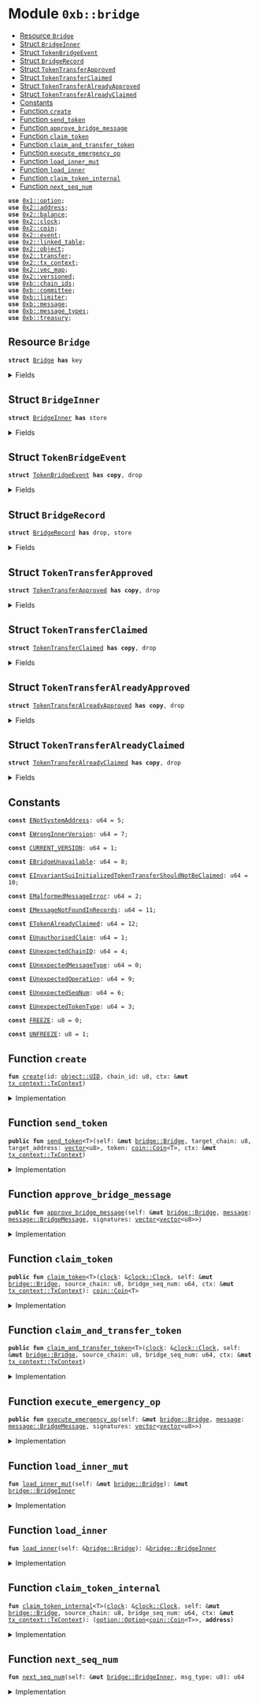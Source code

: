 
<a name="0xb_bridge"></a>

# Module `0xb::bridge`



-  [Resource `Bridge`](#0xb_bridge_Bridge)
-  [Struct `BridgeInner`](#0xb_bridge_BridgeInner)
-  [Struct `TokenBridgeEvent`](#0xb_bridge_TokenBridgeEvent)
-  [Struct `BridgeRecord`](#0xb_bridge_BridgeRecord)
-  [Struct `TokenTransferApproved`](#0xb_bridge_TokenTransferApproved)
-  [Struct `TokenTransferClaimed`](#0xb_bridge_TokenTransferClaimed)
-  [Struct `TokenTransferAlreadyApproved`](#0xb_bridge_TokenTransferAlreadyApproved)
-  [Struct `TokenTransferAlreadyClaimed`](#0xb_bridge_TokenTransferAlreadyClaimed)
-  [Constants](#@Constants_0)
-  [Function `create`](#0xb_bridge_create)
-  [Function `send_token`](#0xb_bridge_send_token)
-  [Function `approve_bridge_message`](#0xb_bridge_approve_bridge_message)
-  [Function `claim_token`](#0xb_bridge_claim_token)
-  [Function `claim_and_transfer_token`](#0xb_bridge_claim_and_transfer_token)
-  [Function `execute_emergency_op`](#0xb_bridge_execute_emergency_op)
-  [Function `load_inner_mut`](#0xb_bridge_load_inner_mut)
-  [Function `load_inner`](#0xb_bridge_load_inner)
-  [Function `claim_token_internal`](#0xb_bridge_claim_token_internal)
-  [Function `next_seq_num`](#0xb_bridge_next_seq_num)


<pre><code><b>use</b> <a href="dependencies/move-stdlib/option.md#0x1_option">0x1::option</a>;
<b>use</b> <a href="dependencies/sui-framework/address.md#0x2_address">0x2::address</a>;
<b>use</b> <a href="dependencies/sui-framework/balance.md#0x2_balance">0x2::balance</a>;
<b>use</b> <a href="dependencies/sui-framework/clock.md#0x2_clock">0x2::clock</a>;
<b>use</b> <a href="dependencies/sui-framework/coin.md#0x2_coin">0x2::coin</a>;
<b>use</b> <a href="dependencies/sui-framework/event.md#0x2_event">0x2::event</a>;
<b>use</b> <a href="dependencies/sui-framework/linked_table.md#0x2_linked_table">0x2::linked_table</a>;
<b>use</b> <a href="dependencies/sui-framework/object.md#0x2_object">0x2::object</a>;
<b>use</b> <a href="dependencies/sui-framework/transfer.md#0x2_transfer">0x2::transfer</a>;
<b>use</b> <a href="dependencies/sui-framework/tx_context.md#0x2_tx_context">0x2::tx_context</a>;
<b>use</b> <a href="dependencies/sui-framework/vec_map.md#0x2_vec_map">0x2::vec_map</a>;
<b>use</b> <a href="dependencies/sui-framework/versioned.md#0x2_versioned">0x2::versioned</a>;
<b>use</b> <a href="chain_ids.md#0xb_chain_ids">0xb::chain_ids</a>;
<b>use</b> <a href="committee.md#0xb_committee">0xb::committee</a>;
<b>use</b> <a href="limiter.md#0xb_limiter">0xb::limiter</a>;
<b>use</b> <a href="message.md#0xb_message">0xb::message</a>;
<b>use</b> <a href="message_types.md#0xb_message_types">0xb::message_types</a>;
<b>use</b> <a href="treasury.md#0xb_treasury">0xb::treasury</a>;
</code></pre>



<a name="0xb_bridge_Bridge"></a>

## Resource `Bridge`



<pre><code><b>struct</b> <a href="bridge.md#0xb_bridge_Bridge">Bridge</a> <b>has</b> key
</code></pre>



<details>
<summary>Fields</summary>


<dl>
<dt>
<code>id: <a href="dependencies/sui-framework/object.md#0x2_object_UID">object::UID</a></code>
</dt>
<dd>

</dd>
<dt>
<code>inner: <a href="dependencies/sui-framework/versioned.md#0x2_versioned_Versioned">versioned::Versioned</a></code>
</dt>
<dd>

</dd>
</dl>


</details>

<a name="0xb_bridge_BridgeInner"></a>

## Struct `BridgeInner`



<pre><code><b>struct</b> <a href="bridge.md#0xb_bridge_BridgeInner">BridgeInner</a> <b>has</b> store
</code></pre>



<details>
<summary>Fields</summary>


<dl>
<dt>
<code>bridge_version: u64</code>
</dt>
<dd>

</dd>
<dt>
<code>chain_id: u8</code>
</dt>
<dd>

</dd>
<dt>
<code>sequence_nums: <a href="dependencies/sui-framework/vec_map.md#0x2_vec_map_VecMap">vec_map::VecMap</a>&lt;u8, u64&gt;</code>
</dt>
<dd>

</dd>
<dt>
<code><a href="committee.md#0xb_committee">committee</a>: <a href="committee.md#0xb_committee_BridgeCommittee">committee::BridgeCommittee</a></code>
</dt>
<dd>

</dd>
<dt>
<code><a href="treasury.md#0xb_treasury">treasury</a>: <a href="treasury.md#0xb_treasury_BridgeTreasury">treasury::BridgeTreasury</a></code>
</dt>
<dd>

</dd>
<dt>
<code>bridge_records: <a href="dependencies/sui-framework/linked_table.md#0x2_linked_table_LinkedTable">linked_table::LinkedTable</a>&lt;<a href="message.md#0xb_message_BridgeMessageKey">message::BridgeMessageKey</a>, <a href="bridge.md#0xb_bridge_BridgeRecord">bridge::BridgeRecord</a>&gt;</code>
</dt>
<dd>

</dd>
<dt>
<code><a href="limiter.md#0xb_limiter">limiter</a>: <a href="limiter.md#0xb_limiter_TransferLimiter">limiter::TransferLimiter</a></code>
</dt>
<dd>

</dd>
<dt>
<code>frozen: bool</code>
</dt>
<dd>

</dd>
</dl>


</details>

<a name="0xb_bridge_TokenBridgeEvent"></a>

## Struct `TokenBridgeEvent`



<pre><code><b>struct</b> <a href="bridge.md#0xb_bridge_TokenBridgeEvent">TokenBridgeEvent</a> <b>has</b> <b>copy</b>, drop
</code></pre>



<details>
<summary>Fields</summary>


<dl>
<dt>
<code>message_type: u8</code>
</dt>
<dd>

</dd>
<dt>
<code>seq_num: u64</code>
</dt>
<dd>

</dd>
<dt>
<code>source_chain: u8</code>
</dt>
<dd>

</dd>
<dt>
<code>sender_address: <a href="dependencies/move-stdlib/vector.md#0x1_vector">vector</a>&lt;u8&gt;</code>
</dt>
<dd>

</dd>
<dt>
<code>target_chain: u8</code>
</dt>
<dd>

</dd>
<dt>
<code>target_address: <a href="dependencies/move-stdlib/vector.md#0x1_vector">vector</a>&lt;u8&gt;</code>
</dt>
<dd>

</dd>
<dt>
<code>token_type: u8</code>
</dt>
<dd>

</dd>
<dt>
<code>amount: u64</code>
</dt>
<dd>

</dd>
</dl>


</details>

<a name="0xb_bridge_BridgeRecord"></a>

## Struct `BridgeRecord`



<pre><code><b>struct</b> <a href="bridge.md#0xb_bridge_BridgeRecord">BridgeRecord</a> <b>has</b> drop, store
</code></pre>



<details>
<summary>Fields</summary>


<dl>
<dt>
<code><a href="message.md#0xb_message">message</a>: <a href="message.md#0xb_message_BridgeMessage">message::BridgeMessage</a></code>
</dt>
<dd>

</dd>
<dt>
<code>verified_signatures: <a href="dependencies/move-stdlib/option.md#0x1_option_Option">option::Option</a>&lt;<a href="dependencies/move-stdlib/vector.md#0x1_vector">vector</a>&lt;<a href="dependencies/move-stdlib/vector.md#0x1_vector">vector</a>&lt;u8&gt;&gt;&gt;</code>
</dt>
<dd>

</dd>
<dt>
<code>claimed: bool</code>
</dt>
<dd>

</dd>
</dl>


</details>

<a name="0xb_bridge_TokenTransferApproved"></a>

## Struct `TokenTransferApproved`



<pre><code><b>struct</b> <a href="bridge.md#0xb_bridge_TokenTransferApproved">TokenTransferApproved</a> <b>has</b> <b>copy</b>, drop
</code></pre>



<details>
<summary>Fields</summary>


<dl>
<dt>
<code>message_key: <a href="message.md#0xb_message_BridgeMessageKey">message::BridgeMessageKey</a></code>
</dt>
<dd>

</dd>
</dl>


</details>

<a name="0xb_bridge_TokenTransferClaimed"></a>

## Struct `TokenTransferClaimed`



<pre><code><b>struct</b> <a href="bridge.md#0xb_bridge_TokenTransferClaimed">TokenTransferClaimed</a> <b>has</b> <b>copy</b>, drop
</code></pre>



<details>
<summary>Fields</summary>


<dl>
<dt>
<code>message_key: <a href="message.md#0xb_message_BridgeMessageKey">message::BridgeMessageKey</a></code>
</dt>
<dd>

</dd>
</dl>


</details>

<a name="0xb_bridge_TokenTransferAlreadyApproved"></a>

## Struct `TokenTransferAlreadyApproved`



<pre><code><b>struct</b> <a href="bridge.md#0xb_bridge_TokenTransferAlreadyApproved">TokenTransferAlreadyApproved</a> <b>has</b> <b>copy</b>, drop
</code></pre>



<details>
<summary>Fields</summary>


<dl>
<dt>
<code>message_key: <a href="message.md#0xb_message_BridgeMessageKey">message::BridgeMessageKey</a></code>
</dt>
<dd>

</dd>
</dl>


</details>

<a name="0xb_bridge_TokenTransferAlreadyClaimed"></a>

## Struct `TokenTransferAlreadyClaimed`



<pre><code><b>struct</b> <a href="bridge.md#0xb_bridge_TokenTransferAlreadyClaimed">TokenTransferAlreadyClaimed</a> <b>has</b> <b>copy</b>, drop
</code></pre>



<details>
<summary>Fields</summary>


<dl>
<dt>
<code>message_key: <a href="message.md#0xb_message_BridgeMessageKey">message::BridgeMessageKey</a></code>
</dt>
<dd>

</dd>
</dl>


</details>

<a name="@Constants_0"></a>

## Constants


<a name="0xb_bridge_ENotSystemAddress"></a>



<pre><code><b>const</b> <a href="bridge.md#0xb_bridge_ENotSystemAddress">ENotSystemAddress</a>: u64 = 5;
</code></pre>



<a name="0xb_bridge_EWrongInnerVersion"></a>



<pre><code><b>const</b> <a href="bridge.md#0xb_bridge_EWrongInnerVersion">EWrongInnerVersion</a>: u64 = 7;
</code></pre>



<a name="0xb_bridge_CURRENT_VERSION"></a>



<pre><code><b>const</b> <a href="bridge.md#0xb_bridge_CURRENT_VERSION">CURRENT_VERSION</a>: u64 = 1;
</code></pre>



<a name="0xb_bridge_EBridgeUnavailable"></a>



<pre><code><b>const</b> <a href="bridge.md#0xb_bridge_EBridgeUnavailable">EBridgeUnavailable</a>: u64 = 8;
</code></pre>



<a name="0xb_bridge_EInvariantSuiInitializedTokenTransferShouldNotBeClaimed"></a>



<pre><code><b>const</b> <a href="bridge.md#0xb_bridge_EInvariantSuiInitializedTokenTransferShouldNotBeClaimed">EInvariantSuiInitializedTokenTransferShouldNotBeClaimed</a>: u64 = 10;
</code></pre>



<a name="0xb_bridge_EMalformedMessageError"></a>



<pre><code><b>const</b> <a href="bridge.md#0xb_bridge_EMalformedMessageError">EMalformedMessageError</a>: u64 = 2;
</code></pre>



<a name="0xb_bridge_EMessageNotFoundInRecords"></a>



<pre><code><b>const</b> <a href="bridge.md#0xb_bridge_EMessageNotFoundInRecords">EMessageNotFoundInRecords</a>: u64 = 11;
</code></pre>



<a name="0xb_bridge_ETokenAlreadyClaimed"></a>



<pre><code><b>const</b> <a href="bridge.md#0xb_bridge_ETokenAlreadyClaimed">ETokenAlreadyClaimed</a>: u64 = 12;
</code></pre>



<a name="0xb_bridge_EUnauthorisedClaim"></a>



<pre><code><b>const</b> <a href="bridge.md#0xb_bridge_EUnauthorisedClaim">EUnauthorisedClaim</a>: u64 = 1;
</code></pre>



<a name="0xb_bridge_EUnexpectedChainID"></a>



<pre><code><b>const</b> <a href="bridge.md#0xb_bridge_EUnexpectedChainID">EUnexpectedChainID</a>: u64 = 4;
</code></pre>



<a name="0xb_bridge_EUnexpectedMessageType"></a>



<pre><code><b>const</b> <a href="bridge.md#0xb_bridge_EUnexpectedMessageType">EUnexpectedMessageType</a>: u64 = 0;
</code></pre>



<a name="0xb_bridge_EUnexpectedOperation"></a>



<pre><code><b>const</b> <a href="bridge.md#0xb_bridge_EUnexpectedOperation">EUnexpectedOperation</a>: u64 = 9;
</code></pre>



<a name="0xb_bridge_EUnexpectedSeqNum"></a>



<pre><code><b>const</b> <a href="bridge.md#0xb_bridge_EUnexpectedSeqNum">EUnexpectedSeqNum</a>: u64 = 6;
</code></pre>



<a name="0xb_bridge_EUnexpectedTokenType"></a>



<pre><code><b>const</b> <a href="bridge.md#0xb_bridge_EUnexpectedTokenType">EUnexpectedTokenType</a>: u64 = 3;
</code></pre>



<a name="0xb_bridge_FREEZE"></a>



<pre><code><b>const</b> <a href="bridge.md#0xb_bridge_FREEZE">FREEZE</a>: u8 = 0;
</code></pre>



<a name="0xb_bridge_UNFREEZE"></a>



<pre><code><b>const</b> <a href="bridge.md#0xb_bridge_UNFREEZE">UNFREEZE</a>: u8 = 1;
</code></pre>



<a name="0xb_bridge_create"></a>

## Function `create`



<pre><code><b>fun</b> <a href="bridge.md#0xb_bridge_create">create</a>(id: <a href="dependencies/sui-framework/object.md#0x2_object_UID">object::UID</a>, chain_id: u8, ctx: &<b>mut</b> <a href="dependencies/sui-framework/tx_context.md#0x2_tx_context_TxContext">tx_context::TxContext</a>)
</code></pre>



<details>
<summary>Implementation</summary>


<pre><code><b>fun</b> <a href="bridge.md#0xb_bridge_create">create</a>(id: UID, chain_id: u8, ctx: &<b>mut</b> TxContext) {
    <b>assert</b>!(<a href="dependencies/sui-framework/tx_context.md#0x2_tx_context_sender">tx_context::sender</a>(ctx) == @0x0, <a href="bridge.md#0xb_bridge_ENotSystemAddress">ENotSystemAddress</a>);
    <b>let</b> bridge_inner = <a href="bridge.md#0xb_bridge_BridgeInner">BridgeInner</a> {
        bridge_version: <a href="bridge.md#0xb_bridge_CURRENT_VERSION">CURRENT_VERSION</a>,
        chain_id,
        sequence_nums: <a href="dependencies/sui-framework/vec_map.md#0x2_vec_map_empty">vec_map::empty</a>(),
        <a href="committee.md#0xb_committee">committee</a>: <a href="committee.md#0xb_committee_create">committee::create</a>(ctx),
        <a href="treasury.md#0xb_treasury">treasury</a>: <a href="treasury.md#0xb_treasury_create">treasury::create</a>(ctx),
        bridge_records: <a href="dependencies/sui-framework/linked_table.md#0x2_linked_table_new">linked_table::new</a>(ctx),
        <a href="limiter.md#0xb_limiter">limiter</a>: <a href="limiter.md#0xb_limiter_new">limiter::new</a>(),
        frozen: <b>false</b>,
    };
    <b>let</b> <a href="bridge.md#0xb_bridge">bridge</a> = <a href="bridge.md#0xb_bridge_Bridge">Bridge</a> {
        id,
        inner: <a href="dependencies/sui-framework/versioned.md#0x2_versioned_create">versioned::create</a>(<a href="bridge.md#0xb_bridge_CURRENT_VERSION">CURRENT_VERSION</a>, bridge_inner, ctx)
    };
    <a href="dependencies/sui-framework/transfer.md#0x2_transfer_share_object">transfer::share_object</a>(<a href="bridge.md#0xb_bridge">bridge</a>);
}
</code></pre>



</details>

<a name="0xb_bridge_send_token"></a>

## Function `send_token`



<pre><code><b>public</b> <b>fun</b> <a href="bridge.md#0xb_bridge_send_token">send_token</a>&lt;T&gt;(self: &<b>mut</b> <a href="bridge.md#0xb_bridge_Bridge">bridge::Bridge</a>, target_chain: u8, target_address: <a href="dependencies/move-stdlib/vector.md#0x1_vector">vector</a>&lt;u8&gt;, token: <a href="dependencies/sui-framework/coin.md#0x2_coin_Coin">coin::Coin</a>&lt;T&gt;, ctx: &<b>mut</b> <a href="dependencies/sui-framework/tx_context.md#0x2_tx_context_TxContext">tx_context::TxContext</a>)
</code></pre>



<details>
<summary>Implementation</summary>


<pre><code><b>public</b> <b>fun</b> <a href="bridge.md#0xb_bridge_send_token">send_token</a>&lt;T&gt;(
    self: &<b>mut</b> <a href="bridge.md#0xb_bridge_Bridge">Bridge</a>,
    target_chain: u8,
    target_address: <a href="dependencies/move-stdlib/vector.md#0x1_vector">vector</a>&lt;u8&gt;,
    token: Coin&lt;T&gt;,
    ctx: &<b>mut</b> TxContext
) {
    <b>let</b> inner = <a href="bridge.md#0xb_bridge_load_inner_mut">load_inner_mut</a>(self);
    <b>assert</b>!(!inner.frozen, <a href="bridge.md#0xb_bridge_EBridgeUnavailable">EBridgeUnavailable</a>);
    <b>let</b> amount = <a href="dependencies/sui-framework/balance.md#0x2_balance_value">balance::value</a>(<a href="dependencies/sui-framework/coin.md#0x2_coin_balance">coin::balance</a>(&token));

    <b>let</b> bridge_seq_num = <a href="bridge.md#0xb_bridge_next_seq_num">next_seq_num</a>(inner, <a href="message_types.md#0xb_message_types_token">message_types::token</a>());
    <b>let</b> token_id = <a href="treasury.md#0xb_treasury_token_id">treasury::token_id</a>&lt;T&gt;();
    <b>let</b> token_amount = <a href="dependencies/sui-framework/balance.md#0x2_balance_value">balance::value</a>(<a href="dependencies/sui-framework/coin.md#0x2_coin_balance">coin::balance</a>(&token));

    // create <a href="bridge.md#0xb_bridge">bridge</a> <a href="message.md#0xb_message">message</a>
    <b>let</b> <a href="message.md#0xb_message">message</a> = <a href="message.md#0xb_message_create_token_bridge_message">message::create_token_bridge_message</a>(
        inner.chain_id,
        bridge_seq_num,
        address::to_bytes(<a href="dependencies/sui-framework/tx_context.md#0x2_tx_context_sender">tx_context::sender</a>(ctx)),
        target_chain,
        target_address,
        token_id,
        amount,
    );

    // burn / escrow token, unsupported coins will fail in this step
    <a href="treasury.md#0xb_treasury_burn">treasury::burn</a>(&<b>mut</b> inner.<a href="treasury.md#0xb_treasury">treasury</a>, token, ctx);

    // Store pending <a href="bridge.md#0xb_bridge">bridge</a> request
    <b>let</b> key = <a href="message.md#0xb_message_key">message::key</a>(&<a href="message.md#0xb_message">message</a>);
    <a href="dependencies/sui-framework/linked_table.md#0x2_linked_table_push_back">linked_table::push_back</a>(&<b>mut</b> inner.bridge_records, key, <a href="bridge.md#0xb_bridge_BridgeRecord">BridgeRecord</a> {
        <a href="message.md#0xb_message">message</a>,
        verified_signatures: none(),
        claimed: <b>false</b>,
    });

    // emit <a href="dependencies/sui-framework/event.md#0x2_event">event</a>
    emit(<a href="bridge.md#0xb_bridge_TokenBridgeEvent">TokenBridgeEvent</a> {
        message_type: <a href="message_types.md#0xb_message_types_token">message_types::token</a>(),
        seq_num: bridge_seq_num,
        source_chain: inner.chain_id,
        sender_address: address::to_bytes(<a href="dependencies/sui-framework/tx_context.md#0x2_tx_context_sender">tx_context::sender</a>(ctx)),
        target_chain,
        target_address,
        token_type: token_id,
        amount: token_amount,
    });
}
</code></pre>



</details>

<a name="0xb_bridge_approve_bridge_message"></a>

## Function `approve_bridge_message`



<pre><code><b>public</b> <b>fun</b> <a href="bridge.md#0xb_bridge_approve_bridge_message">approve_bridge_message</a>(self: &<b>mut</b> <a href="bridge.md#0xb_bridge_Bridge">bridge::Bridge</a>, <a href="message.md#0xb_message">message</a>: <a href="message.md#0xb_message_BridgeMessage">message::BridgeMessage</a>, signatures: <a href="dependencies/move-stdlib/vector.md#0x1_vector">vector</a>&lt;<a href="dependencies/move-stdlib/vector.md#0x1_vector">vector</a>&lt;u8&gt;&gt;)
</code></pre>



<details>
<summary>Implementation</summary>


<pre><code><b>public</b> <b>fun</b> <a href="bridge.md#0xb_bridge_approve_bridge_message">approve_bridge_message</a>(
    self: &<b>mut</b> <a href="bridge.md#0xb_bridge_Bridge">Bridge</a>,
    <a href="message.md#0xb_message">message</a>: BridgeMessage,
    signatures: <a href="dependencies/move-stdlib/vector.md#0x1_vector">vector</a>&lt;<a href="dependencies/move-stdlib/vector.md#0x1_vector">vector</a>&lt;u8&gt;&gt;,
) {
    <b>let</b> inner = <a href="bridge.md#0xb_bridge_load_inner_mut">load_inner_mut</a>(self);
    <b>let</b> key = <a href="message.md#0xb_message_key">message::key</a>(&<a href="message.md#0xb_message">message</a>);

    // retrieve pending <a href="message.md#0xb_message">message</a> <b>if</b> source chain is Sui, the initial <a href="message.md#0xb_message">message</a> must exist on chain.
    <b>if</b> (<a href="message.md#0xb_message_message_type">message::message_type</a>(&<a href="message.md#0xb_message">message</a>) == <a href="message_types.md#0xb_message_types_token">message_types::token</a>() && <a href="message.md#0xb_message_source_chain">message::source_chain</a>(&<a href="message.md#0xb_message">message</a>) == inner.chain_id) {
        <b>let</b> record = <a href="dependencies/sui-framework/linked_table.md#0x2_linked_table_borrow_mut">linked_table::borrow_mut</a>(&<b>mut</b> inner.bridge_records, key);
        <b>assert</b>!(record.<a href="message.md#0xb_message">message</a> == <a href="message.md#0xb_message">message</a>, <a href="bridge.md#0xb_bridge_EMalformedMessageError">EMalformedMessageError</a>);
        <b>assert</b>!(!record.claimed, <a href="bridge.md#0xb_bridge_EInvariantSuiInitializedTokenTransferShouldNotBeClaimed">EInvariantSuiInitializedTokenTransferShouldNotBeClaimed</a>);

        // If record already <b>has</b> verified signatures, it means the <a href="message.md#0xb_message">message</a> <b>has</b> been approved.
        // Then we exit early.
        <b>if</b> (<a href="dependencies/move-stdlib/option.md#0x1_option_is_some">option::is_some</a>(&record.verified_signatures)) {
            emit(<a href="bridge.md#0xb_bridge_TokenTransferAlreadyApproved">TokenTransferAlreadyApproved</a> { message_key: key });
            <b>return</b>
        };
        // verify signatures
        <a href="committee.md#0xb_committee_verify_signatures">committee::verify_signatures</a>(&inner.<a href="committee.md#0xb_committee">committee</a>, <a href="message.md#0xb_message">message</a>, signatures);
        // Store approval
        record.verified_signatures = some(signatures)
    } <b>else</b> {
        // At this point, <b>if</b> this <a href="message.md#0xb_message">message</a> is in bridge_records, we know it's already approved
        // because we only add a <a href="message.md#0xb_message">message</a> <b>to</b> bridge_records after verifying the signatures.
        <b>if</b> (<a href="dependencies/sui-framework/linked_table.md#0x2_linked_table_contains">linked_table::contains</a>(&inner.bridge_records, key)) {
            emit(<a href="bridge.md#0xb_bridge_TokenTransferAlreadyApproved">TokenTransferAlreadyApproved</a> { message_key: key });
            <b>return</b>
        };
        // verify signatures
        <a href="committee.md#0xb_committee_verify_signatures">committee::verify_signatures</a>(&inner.<a href="committee.md#0xb_committee">committee</a>, <a href="message.md#0xb_message">message</a>, signatures);
        // Store <a href="message.md#0xb_message">message</a> and approval
        <a href="dependencies/sui-framework/linked_table.md#0x2_linked_table_push_back">linked_table::push_back</a>(&<b>mut</b> inner.bridge_records, key, <a href="bridge.md#0xb_bridge_BridgeRecord">BridgeRecord</a> {
            <a href="message.md#0xb_message">message</a>,
            verified_signatures: some(signatures),
            claimed: <b>false</b>
        });
    };
    emit(<a href="bridge.md#0xb_bridge_TokenTransferApproved">TokenTransferApproved</a> { message_key: key });
}
</code></pre>



</details>

<a name="0xb_bridge_claim_token"></a>

## Function `claim_token`



<pre><code><b>public</b> <b>fun</b> <a href="bridge.md#0xb_bridge_claim_token">claim_token</a>&lt;T&gt;(<a href="dependencies/sui-framework/clock.md#0x2_clock">clock</a>: &<a href="dependencies/sui-framework/clock.md#0x2_clock_Clock">clock::Clock</a>, self: &<b>mut</b> <a href="bridge.md#0xb_bridge_Bridge">bridge::Bridge</a>, source_chain: u8, bridge_seq_num: u64, ctx: &<b>mut</b> <a href="dependencies/sui-framework/tx_context.md#0x2_tx_context_TxContext">tx_context::TxContext</a>): <a href="dependencies/sui-framework/coin.md#0x2_coin_Coin">coin::Coin</a>&lt;T&gt;
</code></pre>



<details>
<summary>Implementation</summary>


<pre><code><b>public</b> <b>fun</b> <a href="bridge.md#0xb_bridge_claim_token">claim_token</a>&lt;T&gt;(<a href="dependencies/sui-framework/clock.md#0x2_clock">clock</a>: &Clock, self: &<b>mut</b> <a href="bridge.md#0xb_bridge_Bridge">Bridge</a>, source_chain: u8, bridge_seq_num: u64, ctx: &<b>mut</b> TxContext): Coin&lt;T&gt; {
    <b>let</b> (maybe_token, owner) = <a href="bridge.md#0xb_bridge_claim_token_internal">claim_token_internal</a>&lt;T&gt;(<a href="dependencies/sui-framework/clock.md#0x2_clock">clock</a>, self, source_chain, bridge_seq_num, ctx);
    // Only token owner can claim the token
    <b>assert</b>!(<a href="dependencies/sui-framework/tx_context.md#0x2_tx_context_sender">tx_context::sender</a>(ctx) == owner, <a href="bridge.md#0xb_bridge_EUnauthorisedClaim">EUnauthorisedClaim</a>);
    <b>assert</b>!(<a href="dependencies/move-stdlib/option.md#0x1_option_is_some">option::is_some</a>(&maybe_token), <a href="bridge.md#0xb_bridge_ETokenAlreadyClaimed">ETokenAlreadyClaimed</a>);
    <a href="dependencies/move-stdlib/option.md#0x1_option_destroy_some">option::destroy_some</a>(maybe_token)
}
</code></pre>



</details>

<a name="0xb_bridge_claim_and_transfer_token"></a>

## Function `claim_and_transfer_token`



<pre><code><b>public</b> <b>fun</b> <a href="bridge.md#0xb_bridge_claim_and_transfer_token">claim_and_transfer_token</a>&lt;T&gt;(<a href="dependencies/sui-framework/clock.md#0x2_clock">clock</a>: &<a href="dependencies/sui-framework/clock.md#0x2_clock_Clock">clock::Clock</a>, self: &<b>mut</b> <a href="bridge.md#0xb_bridge_Bridge">bridge::Bridge</a>, source_chain: u8, bridge_seq_num: u64, ctx: &<b>mut</b> <a href="dependencies/sui-framework/tx_context.md#0x2_tx_context_TxContext">tx_context::TxContext</a>)
</code></pre>



<details>
<summary>Implementation</summary>


<pre><code><b>public</b> <b>fun</b> <a href="bridge.md#0xb_bridge_claim_and_transfer_token">claim_and_transfer_token</a>&lt;T&gt;(
    <a href="dependencies/sui-framework/clock.md#0x2_clock">clock</a>: &Clock,
    self: &<b>mut</b> <a href="bridge.md#0xb_bridge_Bridge">Bridge</a>,
    source_chain: u8,
    bridge_seq_num: u64,
    ctx: &<b>mut</b> TxContext
) {
    <b>let</b> (token, owner) = <a href="bridge.md#0xb_bridge_claim_token_internal">claim_token_internal</a>&lt;T&gt;(<a href="dependencies/sui-framework/clock.md#0x2_clock">clock</a>, self, source_chain, bridge_seq_num, ctx);
    <b>if</b> (<a href="dependencies/move-stdlib/option.md#0x1_option_is_none">option::is_none</a>(&token)) {
        <a href="dependencies/move-stdlib/option.md#0x1_option_destroy_none">option::destroy_none</a>(token);
        <b>let</b> key = <a href="message.md#0xb_message_create_key">message::create_key</a>(source_chain, <a href="message_types.md#0xb_message_types_token">message_types::token</a>(), bridge_seq_num);
        emit(<a href="bridge.md#0xb_bridge_TokenTransferAlreadyClaimed">TokenTransferAlreadyClaimed</a> { message_key: key });
        <b>return</b>
    };
    <a href="dependencies/sui-framework/transfer.md#0x2_transfer_public_transfer">transfer::public_transfer</a>(<a href="dependencies/move-stdlib/option.md#0x1_option_destroy_some">option::destroy_some</a>(token), owner)
}
</code></pre>



</details>

<a name="0xb_bridge_execute_emergency_op"></a>

## Function `execute_emergency_op`



<pre><code><b>public</b> <b>fun</b> <a href="bridge.md#0xb_bridge_execute_emergency_op">execute_emergency_op</a>(self: &<b>mut</b> <a href="bridge.md#0xb_bridge_Bridge">bridge::Bridge</a>, <a href="message.md#0xb_message">message</a>: <a href="message.md#0xb_message_BridgeMessage">message::BridgeMessage</a>, signatures: <a href="dependencies/move-stdlib/vector.md#0x1_vector">vector</a>&lt;<a href="dependencies/move-stdlib/vector.md#0x1_vector">vector</a>&lt;u8&gt;&gt;)
</code></pre>



<details>
<summary>Implementation</summary>


<pre><code><b>public</b> <b>fun</b> <a href="bridge.md#0xb_bridge_execute_emergency_op">execute_emergency_op</a>(
    self: &<b>mut</b> <a href="bridge.md#0xb_bridge_Bridge">Bridge</a>,
    <a href="message.md#0xb_message">message</a>: BridgeMessage,
    signatures: <a href="dependencies/move-stdlib/vector.md#0x1_vector">vector</a>&lt;<a href="dependencies/move-stdlib/vector.md#0x1_vector">vector</a>&lt;u8&gt;&gt;,
) {
    <b>assert</b>!(<a href="message.md#0xb_message_message_type">message::message_type</a>(&<a href="message.md#0xb_message">message</a>) == <a href="message_types.md#0xb_message_types_emergency_op">message_types::emergency_op</a>(), <a href="bridge.md#0xb_bridge_EUnexpectedMessageType">EUnexpectedMessageType</a>);
    <b>let</b> inner = <a href="bridge.md#0xb_bridge_load_inner_mut">load_inner_mut</a>(self);
    // check emergency ops seq number, emergency ops can only be executed in sequence order.
    <b>let</b> emergency_op_seq_num = <a href="bridge.md#0xb_bridge_next_seq_num">next_seq_num</a>(inner, <a href="message_types.md#0xb_message_types_emergency_op">message_types::emergency_op</a>());
    <b>assert</b>!(<a href="message.md#0xb_message_seq_num">message::seq_num</a>(&<a href="message.md#0xb_message">message</a>) == emergency_op_seq_num, <a href="bridge.md#0xb_bridge_EUnexpectedSeqNum">EUnexpectedSeqNum</a>);
    <a href="committee.md#0xb_committee_verify_signatures">committee::verify_signatures</a>(&inner.<a href="committee.md#0xb_committee">committee</a>, <a href="message.md#0xb_message">message</a>, signatures);
    <b>let</b> payload = <a href="message.md#0xb_message_extract_emergency_op_payload">message::extract_emergency_op_payload</a>(&<a href="message.md#0xb_message">message</a>);

    <b>if</b> (<a href="message.md#0xb_message_emergency_op_type">message::emergency_op_type</a>(&payload) == <a href="bridge.md#0xb_bridge_FREEZE">FREEZE</a>) {
        inner.frozen == <b>true</b>;
    } <b>else</b> <b>if</b> (<a href="message.md#0xb_message_emergency_op_type">message::emergency_op_type</a>(&payload) == <a href="bridge.md#0xb_bridge_UNFREEZE">UNFREEZE</a>) {
        inner.frozen == <b>false</b>;
    } <b>else</b> {
        <b>abort</b> <a href="bridge.md#0xb_bridge_EUnexpectedOperation">EUnexpectedOperation</a>
    };
}
</code></pre>



</details>

<a name="0xb_bridge_load_inner_mut"></a>

## Function `load_inner_mut`



<pre><code><b>fun</b> <a href="bridge.md#0xb_bridge_load_inner_mut">load_inner_mut</a>(self: &<b>mut</b> <a href="bridge.md#0xb_bridge_Bridge">bridge::Bridge</a>): &<b>mut</b> <a href="bridge.md#0xb_bridge_BridgeInner">bridge::BridgeInner</a>
</code></pre>



<details>
<summary>Implementation</summary>


<pre><code><b>fun</b> <a href="bridge.md#0xb_bridge_load_inner_mut">load_inner_mut</a>(
    self: &<b>mut</b> <a href="bridge.md#0xb_bridge_Bridge">Bridge</a>,
): &<b>mut</b> <a href="bridge.md#0xb_bridge_BridgeInner">BridgeInner</a> {
    <b>let</b> version = <a href="dependencies/sui-framework/versioned.md#0x2_versioned_version">versioned::version</a>(&self.inner);

    // TODO: Replace this <b>with</b> a lazy <b>update</b> function when we add a new version of the inner <a href="dependencies/sui-framework/object.md#0x2_object">object</a>.
    <b>assert</b>!(version == <a href="bridge.md#0xb_bridge_CURRENT_VERSION">CURRENT_VERSION</a>, <a href="bridge.md#0xb_bridge_EWrongInnerVersion">EWrongInnerVersion</a>);
    <b>let</b> inner: &<b>mut</b> <a href="bridge.md#0xb_bridge_BridgeInner">BridgeInner</a> = <a href="dependencies/sui-framework/versioned.md#0x2_versioned_load_value_mut">versioned::load_value_mut</a>(&<b>mut</b> self.inner);
    <b>assert</b>!(inner.bridge_version == version, <a href="bridge.md#0xb_bridge_EWrongInnerVersion">EWrongInnerVersion</a>);
    inner
}
</code></pre>



</details>

<a name="0xb_bridge_load_inner"></a>

## Function `load_inner`



<pre><code><b>fun</b> <a href="bridge.md#0xb_bridge_load_inner">load_inner</a>(self: &<a href="bridge.md#0xb_bridge_Bridge">bridge::Bridge</a>): &<a href="bridge.md#0xb_bridge_BridgeInner">bridge::BridgeInner</a>
</code></pre>



<details>
<summary>Implementation</summary>


<pre><code><b>fun</b> <a href="bridge.md#0xb_bridge_load_inner">load_inner</a>(
    self: &<a href="bridge.md#0xb_bridge_Bridge">Bridge</a>,
): &<a href="bridge.md#0xb_bridge_BridgeInner">BridgeInner</a> {
    <b>let</b> version = <a href="dependencies/sui-framework/versioned.md#0x2_versioned_version">versioned::version</a>(&self.inner);

    // TODO: Replace this <b>with</b> a lazy <b>update</b> function when we add a new version of the inner <a href="dependencies/sui-framework/object.md#0x2_object">object</a>.
    <b>assert</b>!(version == <a href="bridge.md#0xb_bridge_CURRENT_VERSION">CURRENT_VERSION</a>, <a href="bridge.md#0xb_bridge_EWrongInnerVersion">EWrongInnerVersion</a>);
    <b>let</b> inner: &<a href="bridge.md#0xb_bridge_BridgeInner">BridgeInner</a> = <a href="dependencies/sui-framework/versioned.md#0x2_versioned_load_value">versioned::load_value</a>(&self.inner);
    <b>assert</b>!(inner.bridge_version == version, <a href="bridge.md#0xb_bridge_EWrongInnerVersion">EWrongInnerVersion</a>);
    inner
}
</code></pre>



</details>

<a name="0xb_bridge_claim_token_internal"></a>

## Function `claim_token_internal`



<pre><code><b>fun</b> <a href="bridge.md#0xb_bridge_claim_token_internal">claim_token_internal</a>&lt;T&gt;(<a href="dependencies/sui-framework/clock.md#0x2_clock">clock</a>: &<a href="dependencies/sui-framework/clock.md#0x2_clock_Clock">clock::Clock</a>, self: &<b>mut</b> <a href="bridge.md#0xb_bridge_Bridge">bridge::Bridge</a>, source_chain: u8, bridge_seq_num: u64, ctx: &<b>mut</b> <a href="dependencies/sui-framework/tx_context.md#0x2_tx_context_TxContext">tx_context::TxContext</a>): (<a href="dependencies/move-stdlib/option.md#0x1_option_Option">option::Option</a>&lt;<a href="dependencies/sui-framework/coin.md#0x2_coin_Coin">coin::Coin</a>&lt;T&gt;&gt;, <b>address</b>)
</code></pre>



<details>
<summary>Implementation</summary>


<pre><code><b>fun</b> <a href="bridge.md#0xb_bridge_claim_token_internal">claim_token_internal</a>&lt;T&gt;(
    <a href="dependencies/sui-framework/clock.md#0x2_clock">clock</a>: &Clock,
    self: &<b>mut</b> <a href="bridge.md#0xb_bridge_Bridge">Bridge</a>,
    source_chain: u8,
    bridge_seq_num: u64,
    ctx: &<b>mut</b> TxContext
): (Option&lt;Coin&lt;T&gt;&gt;, <b>address</b>) {
    <b>let</b> inner = <a href="bridge.md#0xb_bridge_load_inner_mut">load_inner_mut</a>(self);
    <b>assert</b>!(!inner.frozen, <a href="bridge.md#0xb_bridge_EBridgeUnavailable">EBridgeUnavailable</a>);

    <b>let</b> key = <a href="message.md#0xb_message_create_key">message::create_key</a>(source_chain, <a href="message_types.md#0xb_message_types_token">message_types::token</a>(), bridge_seq_num);
    <b>assert</b>!(<a href="dependencies/sui-framework/linked_table.md#0x2_linked_table_contains">linked_table::contains</a>(&inner.bridge_records, key), <a href="bridge.md#0xb_bridge_EMessageNotFoundInRecords">EMessageNotFoundInRecords</a>);

    // retrieve approved <a href="bridge.md#0xb_bridge">bridge</a> <a href="message.md#0xb_message">message</a>
    <b>let</b> record = <a href="dependencies/sui-framework/linked_table.md#0x2_linked_table_borrow_mut">linked_table::borrow_mut</a>(&<b>mut</b> inner.bridge_records, key);
    // ensure this is a token <a href="bridge.md#0xb_bridge">bridge</a> <a href="message.md#0xb_message">message</a>
    <b>assert</b>!(<a href="message.md#0xb_message_message_type">message::message_type</a>(&record.<a href="message.md#0xb_message">message</a>) == <a href="message_types.md#0xb_message_types_token">message_types::token</a>(), <a href="bridge.md#0xb_bridge_EUnexpectedMessageType">EUnexpectedMessageType</a>);
    // Ensure it's signed
    <b>assert</b>!(<a href="dependencies/move-stdlib/option.md#0x1_option_is_some">option::is_some</a>(&record.verified_signatures), <a href="bridge.md#0xb_bridge_EUnauthorisedClaim">EUnauthorisedClaim</a>);

    // extract token <a href="message.md#0xb_message">message</a>
    <b>let</b> token_payload = <a href="message.md#0xb_message_extract_token_bridge_payload">message::extract_token_bridge_payload</a>(&record.<a href="message.md#0xb_message">message</a>);
    // get owner <b>address</b>
    <b>let</b> owner = address::from_bytes(<a href="message.md#0xb_message_token_target_address">message::token_target_address</a>(&token_payload));

    // If already claimed, exit early
    <b>if</b> (record.claimed) {
        <b>return</b> (<a href="dependencies/move-stdlib/option.md#0x1_option_none">option::none</a>(), owner)
    };

    <b>let</b> target_chain = <a href="message.md#0xb_message_token_target_chain">message::token_target_chain</a>(&token_payload);
    // ensure target chain matches self.chain_id
    <b>assert</b>!(target_chain == inner.chain_id, <a href="bridge.md#0xb_bridge_EUnexpectedChainID">EUnexpectedChainID</a>);

    // TODO: why do we check validity of the route here? what <b>if</b> inconsistency?
    // Ensure route is valid
    // TODO: add unit tests
    // `get_route` <b>abort</b> <b>if</b> route is invalid
    <b>let</b> route = <a href="chain_ids.md#0xb_chain_ids_get_route">chain_ids::get_route</a>(source_chain, target_chain);
    // get owner <b>address</b>
    <b>let</b> owner = address::from_bytes(<a href="message.md#0xb_message_token_target_address">message::token_target_address</a>(&token_payload));
    // check token type
    <b>assert</b>!(<a href="treasury.md#0xb_treasury_token_id">treasury::token_id</a>&lt;T&gt;() == <a href="message.md#0xb_message_token_type">message::token_type</a>(&token_payload), <a href="bridge.md#0xb_bridge_EUnexpectedTokenType">EUnexpectedTokenType</a>);
    <b>let</b> amount = <a href="message.md#0xb_message_token_amount">message::token_amount</a>(&token_payload);
    // Make sure <a href="dependencies/sui-framework/transfer.md#0x2_transfer">transfer</a> is within limit.
    <b>if</b> (!<a href="limiter.md#0xb_limiter_check_and_record_sending_transfer">limiter::check_and_record_sending_transfer</a>&lt;T&gt;(<a href="dependencies/sui-framework/clock.md#0x2_clock">clock</a>, &<b>mut</b> inner.<a href="limiter.md#0xb_limiter">limiter</a>, route, amount)){
        <b>return</b> (<a href="dependencies/move-stdlib/option.md#0x1_option_none">option::none</a>(), owner)
    };
    // claim from <a href="treasury.md#0xb_treasury">treasury</a>
    <b>let</b> token = <a href="treasury.md#0xb_treasury_mint">treasury::mint</a>&lt;T&gt;(&<b>mut</b> inner.<a href="treasury.md#0xb_treasury">treasury</a>, amount, ctx);
    // Record changes
    record.claimed = <b>true</b>;
    emit(<a href="bridge.md#0xb_bridge_TokenTransferClaimed">TokenTransferClaimed</a> { message_key: key });
    (<a href="dependencies/move-stdlib/option.md#0x1_option_some">option::some</a>(token), owner)
}
</code></pre>



</details>

<a name="0xb_bridge_next_seq_num"></a>

## Function `next_seq_num`



<pre><code><b>fun</b> <a href="bridge.md#0xb_bridge_next_seq_num">next_seq_num</a>(self: &<b>mut</b> <a href="bridge.md#0xb_bridge_BridgeInner">bridge::BridgeInner</a>, msg_type: u8): u64
</code></pre>



<details>
<summary>Implementation</summary>


<pre><code><b>fun</b> <a href="bridge.md#0xb_bridge_next_seq_num">next_seq_num</a>(self: &<b>mut</b> <a href="bridge.md#0xb_bridge_BridgeInner">BridgeInner</a>, msg_type: u8): u64 {
    <b>if</b> (!<a href="dependencies/sui-framework/vec_map.md#0x2_vec_map_contains">vec_map::contains</a>(&self.sequence_nums, &msg_type)) {
        <a href="dependencies/sui-framework/vec_map.md#0x2_vec_map_insert">vec_map::insert</a>(&<b>mut</b> self.sequence_nums, msg_type, 1);
        <b>return</b> 0
    };
    <b>let</b> (key, seq_num) = <a href="dependencies/sui-framework/vec_map.md#0x2_vec_map_remove">vec_map::remove</a>(&<b>mut</b> self.sequence_nums, &msg_type);
    <a href="dependencies/sui-framework/vec_map.md#0x2_vec_map_insert">vec_map::insert</a>(&<b>mut</b> self.sequence_nums, key, seq_num + 1);
    seq_num
}
</code></pre>



</details>

